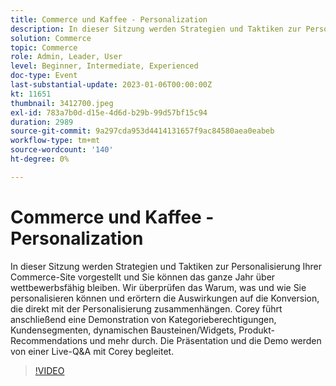 ```yaml
---
title: Commerce und Kaffee - Personalization
description: In dieser Sitzung werden Strategien und Taktiken zur Personalisierung Ihrer Commerce-Site vorgestellt und Sie können das ganze Jahr über wettbewerbsfähig bleiben. Wir überprüfen das Warum, was und wie Sie personalisieren können und erörtern die Auswirkungen auf die Konversion, die direkt mit der Personalisierung zusammenhängen. Corey führt anschließend eine Demonstration von Kategorieberechtigungen, Kundensegmenten, dynamischen Bausteinen/Widgets, Produkt-Recommendations und mehr durch. Die Präsentation und die Demo werden von einer Live-Q&A mit Corey begleitet.
solution: Commerce
topic: Commerce
role: Admin, Leader, User
level: Beginner, Intermediate, Experienced
doc-type: Event
last-substantial-update: 2023-01-06T00:00:00Z
kt: 11651
thumbnail: 3412700.jpeg
exl-id: 783a7b0d-d15e-4d6d-b29b-99d57bf15c94
duration: 2989
source-git-commit: 9a297cda953d4414131657f9ac84580aea0eabeb
workflow-type: tm+mt
source-wordcount: '140'
ht-degree: 0%

---
```


# Commerce und Kaffee - Personalization

In dieser Sitzung werden Strategien und Taktiken zur Personalisierung Ihrer Commerce-Site vorgestellt und Sie können das ganze Jahr über wettbewerbsfähig bleiben. Wir überprüfen das Warum, was und wie Sie personalisieren können und erörtern die Auswirkungen auf die Konversion, die direkt mit der Personalisierung zusammenhängen. Corey führt anschließend eine Demonstration von Kategorieberechtigungen, Kundensegmenten, dynamischen Bausteinen/Widgets, Produkt-Recommendations und mehr durch. Die Präsentation und die Demo werden von einer Live-Q&amp;A mit Corey begleitet.

>[!VIDEO](https://video.tv.adobe.com/v/3412700/?quality=12&learn=on)
